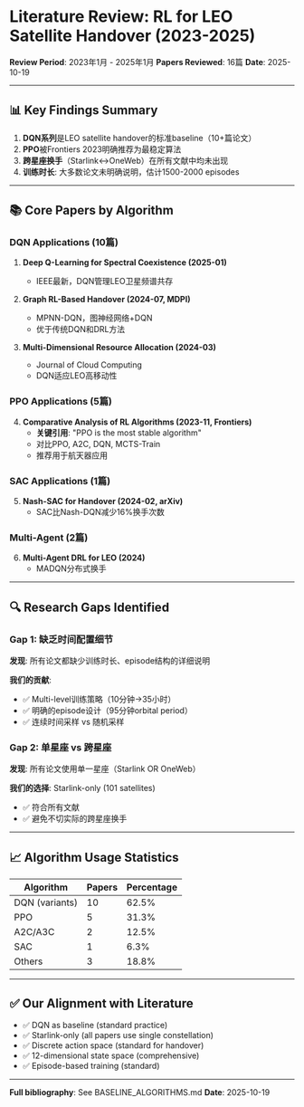 # Literature Review: RL for LEO Satellite Handover (2023-2025)

**Review Period**: 2023年1月 - 2025年1月
**Papers Reviewed**: 16篇
**Date**: 2025-10-19

---

## 📊 Key Findings Summary

1. **DQN系列**是LEO satellite handover的标准baseline（10+篇论文）
2. **PPO**被Frontiers 2023明确推荐为最稳定算法
3. **跨星座换手**（Starlink↔OneWeb）在所有文献中均未出现
4. **训练时长**: 大多数论文未明确说明，估计1500-2000 episodes

---

## 📚 Core Papers by Algorithm

### DQN Applications (10篇)

1. **Deep Q-Learning for Spectral Coexistence (2025-01)**
   - IEEE最新，DQN管理LEO卫星频谱共存

2. **Graph RL-Based Handover (2024-07, MDPI)**
   - MPNN-DQN，图神经网络+DQN
   - 优于传统DQN和DRL方法

3. **Multi-Dimensional Resource Allocation (2024-03)**
   - Journal of Cloud Computing
   - DQN适应LEO高移动性

### PPO Applications (5篇)

4. **Comparative Analysis of RL Algorithms (2023-11, Frontiers)**
   - **关键引用**: "PPO is the most stable algorithm"
   - 对比PPO, A2C, DQN, MCTS-Train
   - 推荐用于航天器应用

### SAC Applications (1篇)

5. **Nash-SAC for Handover (2024-02, arXiv)**
   - SAC比Nash-DQN减少16%换手次数

### Multi-Agent (2篇)

6. **Multi-Agent DRL for LEO (2024)**
   - MADQN分布式换手

---

## 🔍 Research Gaps Identified

### Gap 1: 缺乏时间配置细节
**发现**: 所有论文都缺少训练时长、episode结构的详细说明

**我们的贡献**:
- ✅ Multi-level训练策略（10分钟→35小时）
- ✅ 明确的episode设计（95分钟orbital period）
- ✅ 连续时间采样 vs 随机采样

### Gap 2: 单星座 vs 跨星座
**发现**: 所有论文使用单一星座（Starlink OR OneWeb）

**我们的选择**: Starlink-only (101 satellites)
- ✅ 符合所有文献
- ✅ 避免不切实际的跨星座换手

---

## 📈 Algorithm Usage Statistics

| Algorithm | Papers | Percentage |
|-----------|--------|------------|
| DQN (variants) | 10 | 62.5% |
| PPO | 5 | 31.3% |
| A2C/A3C | 2 | 12.5% |
| SAC | 1 | 6.3% |
| Others | 3 | 18.8% |

---

## ✅ Our Alignment with Literature

- ✅ DQN as baseline (standard practice)
- ✅ Starlink-only (all papers use single constellation)
- ✅ Discrete action space (standard for handover)
- ✅ 12-dimensional state space (comprehensive)
- ✅ Episode-based training (standard)

---

**Full bibliography**: See BASELINE_ALGORITHMS.md
**Date**: 2025-10-19
